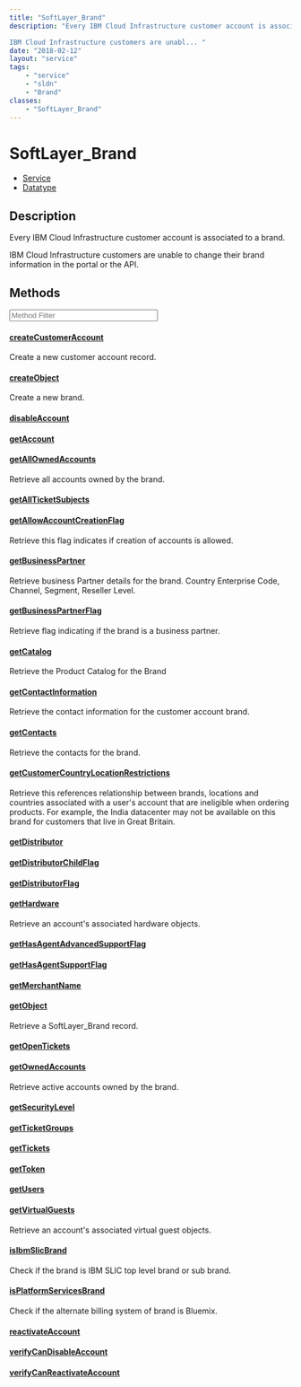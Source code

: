 ```yaml
---
title: "SoftLayer_Brand"
description: "Every IBM Cloud Infrastructure customer account is associated to a brand. 

IBM Cloud Infrastructure customers are unabl... "
date: "2018-02-12"
layout: "service"
tags:
    - "service"
    - "sldn"
    - "Brand"
classes:
    - "SoftLayer_Brand"
---
```

# SoftLayer_Brand
<div id='service-datatype'>
    <ul id='sldn-reference-tabs'>
    <li id='service'> <a href='/reference/services/SoftLayer_Brand' >Service</a></li>    <li id='datatype'> <a href='/reference/datatypes/SoftLayer_Brand' >Datatype</a></li>
    </ul>
</div>

## Description
Every IBM Cloud Infrastructure customer account is associated to a brand. 

IBM Cloud Infrastructure customers are unable to change their brand information in the portal or the API. 



        
<div id="properties" class="content service-content">

## Methods

<div class="view-filters">
    <div class="clearfix">
        <div class="search-input-box">
            <input placeholder="Method Filter" onkeyup="titleSearch(inputId='edit-combine', divId='method-div', elementClass='method-row')" 
                type="text" id="edit-combine" value="" size="30" maxlength="128" class="form-text">
        </div>
    </div>
</div>

<div id="method-div">

<div class="method-row">

#### [createCustomerAccount](/reference/services/SoftLayer_Brand/createCustomerAccount)
Create a new customer account record.
</div>

<div class="method-row">

#### [createObject](/reference/services/SoftLayer_Brand/createObject)
Create a new brand.
</div>

<div class="method-row">

#### [disableAccount](/reference/services/SoftLayer_Brand/disableAccount)

</div>

<div class="method-row">

#### [getAccount](/reference/services/SoftLayer_Brand/getAccount)

</div>

<div class="method-row">

#### [getAllOwnedAccounts](/reference/services/SoftLayer_Brand/getAllOwnedAccounts)
Retrieve all accounts owned by the brand.
</div>

<div class="method-row">

#### [getAllTicketSubjects](/reference/services/SoftLayer_Brand/getAllTicketSubjects)

</div>

<div class="method-row">

#### [getAllowAccountCreationFlag](/reference/services/SoftLayer_Brand/getAllowAccountCreationFlag)
Retrieve this flag indicates if creation of accounts is allowed.
</div>

<div class="method-row">

#### [getBusinessPartner](/reference/services/SoftLayer_Brand/getBusinessPartner)
Retrieve business Partner details for the brand. Country Enterprise Code, Channel, Segment, Reseller Level.
</div>

<div class="method-row">

#### [getBusinessPartnerFlag](/reference/services/SoftLayer_Brand/getBusinessPartnerFlag)
Retrieve flag indicating if the brand is a business partner.
</div>

<div class="method-row">

#### [getCatalog](/reference/services/SoftLayer_Brand/getCatalog)
Retrieve the Product Catalog for the Brand
</div>

<div class="method-row">

#### [getContactInformation](/reference/services/SoftLayer_Brand/getContactInformation)
Retrieve the contact information for the customer account brand.
</div>

<div class="method-row">

#### [getContacts](/reference/services/SoftLayer_Brand/getContacts)
Retrieve the contacts for the brand.
</div>

<div class="method-row">

#### [getCustomerCountryLocationRestrictions](/reference/services/SoftLayer_Brand/getCustomerCountryLocationRestrictions)
Retrieve this references relationship between brands, locations and countries associated with a user's account that are ineligible when ordering products. For example, the India datacenter may not be available on this brand for customers that live in Great Britain.
</div>

<div class="method-row">

#### [getDistributor](/reference/services/SoftLayer_Brand/getDistributor)

</div>

<div class="method-row">

#### [getDistributorChildFlag](/reference/services/SoftLayer_Brand/getDistributorChildFlag)

</div>

<div class="method-row">

#### [getDistributorFlag](/reference/services/SoftLayer_Brand/getDistributorFlag)

</div>

<div class="method-row">

#### [getHardware](/reference/services/SoftLayer_Brand/getHardware)
Retrieve an account's associated hardware objects.
</div>

<div class="method-row">

#### [getHasAgentAdvancedSupportFlag](/reference/services/SoftLayer_Brand/getHasAgentAdvancedSupportFlag)

</div>

<div class="method-row">

#### [getHasAgentSupportFlag](/reference/services/SoftLayer_Brand/getHasAgentSupportFlag)

</div>

<div class="method-row">

#### [getMerchantName](/reference/services/SoftLayer_Brand/getMerchantName)

</div>

<div class="method-row">

#### [getObject](/reference/services/SoftLayer_Brand/getObject)
Retrieve a SoftLayer_Brand record.
</div>

<div class="method-row">

#### [getOpenTickets](/reference/services/SoftLayer_Brand/getOpenTickets)

</div>

<div class="method-row">

#### [getOwnedAccounts](/reference/services/SoftLayer_Brand/getOwnedAccounts)
Retrieve active accounts owned by the brand.
</div>

<div class="method-row">

#### [getSecurityLevel](/reference/services/SoftLayer_Brand/getSecurityLevel)

</div>

<div class="method-row">

#### [getTicketGroups](/reference/services/SoftLayer_Brand/getTicketGroups)

</div>

<div class="method-row">

#### [getTickets](/reference/services/SoftLayer_Brand/getTickets)

</div>

<div class="method-row">

#### [getToken](/reference/services/SoftLayer_Brand/getToken)

</div>

<div class="method-row">

#### [getUsers](/reference/services/SoftLayer_Brand/getUsers)

</div>

<div class="method-row">

#### [getVirtualGuests](/reference/services/SoftLayer_Brand/getVirtualGuests)
Retrieve an account's associated virtual guest objects.
</div>

<div class="method-row">

#### [isIbmSlicBrand](/reference/services/SoftLayer_Brand/isIbmSlicBrand)
Check if the brand is IBM SLIC top level brand or sub brand.
</div>

<div class="method-row">

#### [isPlatformServicesBrand](/reference/services/SoftLayer_Brand/isPlatformServicesBrand)
Check if the alternate billing system of brand is Bluemix.
</div>

<div class="method-row">

#### [reactivateAccount](/reference/services/SoftLayer_Brand/reactivateAccount)

</div>

<div class="method-row">

#### [verifyCanDisableAccount](/reference/services/SoftLayer_Brand/verifyCanDisableAccount)

</div>

<div class="method-row">

#### [verifyCanReactivateAccount](/reference/services/SoftLayer_Brand/verifyCanReactivateAccount)

</div>
</div>

</div>


